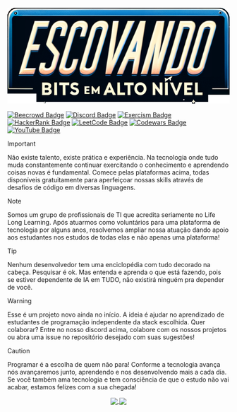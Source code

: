 <p align="center">
  <img src="./img/EBAN_content.png">
</p>

[![Beecrowd Badge](https://img.shields.io/badge/beecrowd-7a09fa?style=for-the-badge)](https://judge.beecrowd.com/en)
[![Discord Badge](https://img.shields.io/badge/Discord-5865F2?logo=discord&logoColor=fff&style=for-the-badge)](https://discord.com/invite/3cp9c9bF8B)
[![Exercism Badge](https://img.shields.io/badge/Exercism-009CAB?logo=exercism&logoColor=fff&style=for-the-badge)](https://exercism.org)
[![HackerRank Badge](https://img.shields.io/badge/HackerRank-5ac54f?logo=hackerrank&logoColor=000&style=for-the-badge)](https://www.hackerrank.com)
[![LeetCode Badge](https://img.shields.io/badge/LeetCode-FFA116?logo=leetcode&logoColor=fff&style=for-the-badge)](https://leetcode.com)
[![Codewars Badge](https://img.shields.io/badge/Codewars-ff5000?logo=codewars&logoColor=fff&style=for-the-badge)](https://www.codewars.com)
[![YouTube Badge](https://img.shields.io/badge/YouTube-ea323c?logo=youtube&logoColor=fff&style=for-the-badge)](https://www.youtube.com/channel/UCP668chMuyRrmvdCaLnd02Q?sub_confirmation=1)
<!-- ![Game Dev](https://img.shields.io/badge/Game%20Dev-ff0077?style=for-the-badge) -->

> [!IMPORTANT]
> Não existe talento, existe prática e experiência. Na tecnologia onde tudo muda constantemente continuar exercitando o conhecimento e aprendendo coisas novas é fundamental. Comece pelas plataformas acima, todas disponíveis gratuitamente para aperfeiçoar nossas skills através de desafios de código em diversas linguagens.

> [!NOTE]
> Somos um grupo de profissionais de TI que acredita seriamente no Life Long Learning. Após atuarmos como voluntários para uma plataforma de tecnologia por alguns anos, resolvemos ampliar nossa atuação dando apoio aos estudantes nos estudos de todas elas e não apenas uma plataforma!

> [!TIP]
> Nenhum desenvolvedor tem uma enciclopédia com tudo decorado na cabeça. Pesquisar é ok. Mas entenda e aprenda o que está fazendo, pois se estiver dependente de IA em TUDO, não existirá ninguém pra depender de você.

> [!WARNING]
> Esse é um projeto novo ainda no início. A ideia é ajudar no aprendizado de estudantes de programação independente da stack escolhida. Quer colaborar? Entre no nosso discord acima, colabore com os nossos projetos ou abra uma issue no repositório desejado com suas sugestões!

> [!CAUTION]
> Programar é a escolha de quem não para! Conforme a tecnologia avança nós avançaremos junto, aprendendo e nos desenvolvendo mais a cada dia. Se você também ama tecnologia e tem consciência de que o estudo não vai acabar, estamos felizes com a sua chegada! 

<div align="center">
  <a href="https://github.com/anuraghazra/github-readme-stats">
    <img  height="137px" align="center" src="https://github-readme-stats.vercel.app/api?username=EBAN-Development&hide_border=true&show_icons=true&count_private=true&line_height=21&bg_color=15,00396d,0098dc,5ac54f,ffc825&theme=ambient_gradient&rank_icon=github" />
  </a>
  <a href="https://github.com/anuraghazra/convoychat">
    <img  height="137px" align="center" src="https://github-readme-stats.vercel.app/api/top-langs?username=EBAN-Development&hide_border=true&show_icons=true&include_all_commits=true&count_private=true&line_height=21&bg_color=15,ffc825,ed7614,ea323c,ff0077,db3ffd&theme=ambient_gradient&layout=compact&langs_count=8&hide_progress=true" />
  </a>
  <br />  
  <br />  
</div>
  
<!-- # It's dangerous to go alone! 
<p align="center">
  <a href="https://go-skill-icons.vercel.app/">
    <img
      src="https://go-skill-icons.vercel.app/api/icons?i=github,linkedin,youtube,hackerrank,leetcode,reddit,itchio"
    />
  </a>
</p> -->


<!--
**EBAN-Development/EBAN-Development** is a ✨ _special_ ✨ repository because its `README.md` (this file) appears on your GitHub profile.

Here are some ideas to get you started:

- 🔭 I’m currently working on ...
- 🌱 I’m currently learning ...
- 👯 I’m looking to collaborate on ...
- 🤔 I’m looking for help with ...
- 💬 Ask me about ...
- 📫 How to reach me: ...
- 😄 Pronouns: ...
- ⚡ Fun fact: ...
-->
